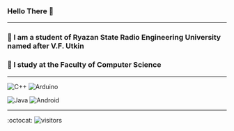 ### Hello There 👋
***
### :beginner: I am a student of Ryazan State Radio Engineering University named after V.F. Utkin
### :beginner: I study at the Faculty of Computer Science
***
<img alt="C++" src="https://img.shields.io/badge/c++%20-%2300599C.svg?&style=for-the-badge&logo=c%2B%2B&ogoColor=white"/> <img alt="Arduino" src="https://img.shields.io/badge/-Arduino-00979D?style=for-the-badge&logo=Arduino&logoColor=white"/>

<img alt="Java" src="https://img.shields.io/badge/java-%23ED8B00.svg?&style=for-the-badge&logo=java&logoColor=white"/> <img alt="Android" src="https://img.shields.io/badge/Android-3DDC84?style=for-the-badge&logo=android&logoColor=white"/>
***
:octocat: ![visitors](https://visitor-badge.glitch.me/badge?page_id=KlimchukNikita.KlimchukNikita)

<!--
**KlimchukNikita/KlimchukNikita** is a ✨ _special_ ✨ repository because its `README.md` (this file) appears on your GitHub profile.

Here are some ideas to get you started:

- 🔭 I’m currently working on ...
- 🌱 I’m currently learning ...
- 👯 I’m looking to collaborate on ...
- 🤔 I’m looking for help with ...
- 💬 Ask me about ...
- 📫 How to reach me: ...
- 😄 Pronouns: ...
- ⚡ Fun fact: ...
-->
